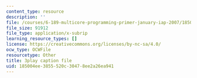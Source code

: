 ```yaml
---
content_type: resource
description: ''
file: /courses/6-189-multicore-programming-primer-january-iap-2007/185004ee3855520c30478ee2a26ea941_X3_SfVMyE3k.srt
file_size: 91912
file_type: application/x-subrip
learning_resource_types: []
license: https://creativecommons.org/licenses/by-nc-sa/4.0/
ocw_type: OCWFile
resourcetype: Other
title: 3play caption file
uid: 185004ee-3855-520c-3047-8ee2a26ea941
---
```

